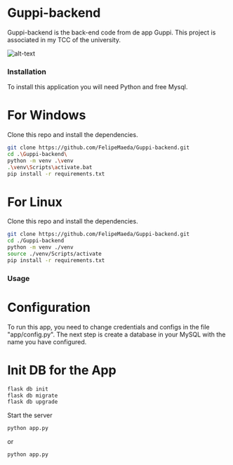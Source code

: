 # Guppi-backend
Guppi-backend is the back-end code from de app Guppi. This project is associated in my TCC of the university.

![alt-text](prototype.gif)

### Installation
To install this application you will need Python and free Mysql. 

# For Windows
Clone this repo and install the dependencies.

```sh
git clone https://github.com/FelipeMaeda/Guppi-backend.git
cd .\Guppi-backend\
python -m venv .\venv
.\venv\Scripts\activate.bat
pip install -r requirements.txt
```

# For Linux
Clone this repo and install the dependencies.

```sh
git clone https://github.com/FelipeMaeda/Guppi-backend.git
cd ./Guppi-backend
python -m venv ./venv
source ./venv/Scripts/activate
pip install -r requirements.txt
```

### Usage

# Configuration
To run this app, you need to change credentials and configs in the file "app/config.py". The next step is create a database in your MySQL with the name you have configured.

# Init DB for the App

```sh
flask db init
flask db migrate
flask db upgrade
```

Start the server

```sh
python app.py
```

or

```sh
python app.py
```
